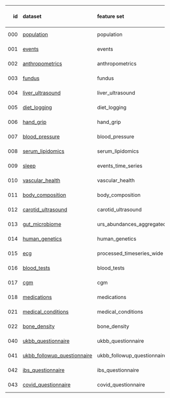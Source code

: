 |   id | dataset                                                                      | feature set                 | data points (participants)   | first date   | last date   | tabular data   | time series data   | image data   |
|-----:|:-----------------------------------------------------------------------------|:----------------------------|:-----------------------------|:-------------|:------------|:---------------|:-------------------|:-------------|
|  000 | [population](datasets/000-population.html)                                   | population                  | 11179 (11179)                | 2018-12-05   | 2023-03-19  | ✓              |                    |              |
|  001 | [events](datasets/001-events.html)                                           | events                      | 23300 (11179)                | 2018-12-05   | 2023-03-19  | ✓              |                    |              |
|  002 | [anthropometrics](datasets/002-anthropometrics.html)                         | anthropometrics             | 13568 (10781)                | 2018-11-22   | 2023-02-07  | ✓              |                    |              |
|  003 | [fundus](datasets/003-fundus.html)                                           | fundus                      | 7079 (7049)                  | 2021-02-17   | 2022-12-04  | ✓              |                    | ✓            |
|  004 | [liver_ultrasound](datasets/004-liver_ultrasound.html)                       | liver_ultrasound            | 30997 (9000)                 | 2020-02-20   | 2023-05-14  | ✓              |                    |              |
|  005 | [diet_logging](datasets/005-diet_logging.html)                               | diet_logging                | 164956 (10220)               | 2019-09-01   | 2023-03-21  | ✓              |                    |              |
|  006 | [hand_grip](datasets/006-hand_grip.html)                                     | hand_grip                   | 13533 (10764)                | 2018-12-27   | 2023-02-07  | ✓              |                    |              |
|  007 | [blood_pressure](datasets/007-blood_pressure.html)                           | blood_pressure              | 13706 (10872)                | 2018-12-27   | 2023-02-15  | ✓              |                    |              |
|  008 | [serum_lipidomics](datasets/008-serum_lipidomics.html)                       | serum_lipidomics            | 6347 (6169)                  | 2019-02-19   | 2021-08-08  | ✓              |                    |              |
|  009 | [sleep](datasets/009-sleep.html)                                             | events_time_series          | 21412 (7077)                 | 2020-01-15   | 2022-12-27  | ✓              | ✓                  |              |
|  010 | [vascular_health](datasets/010-vascular_health.html)                         | vascular_health             | 11976 (10103)                | 2018-12-27   | 2023-02-05  | ✓              |                    |              |
|  011 | [body_composition](datasets/011-body_composition.html)                       | body_composition            | 10093 (9143)                 | 2020-06-09   | 2023-03-16  | ✓              |                    |              |
|  012 | [carotid_ultrasound](datasets/012-carotid_ultrasound.html)                   | carotid_ultrasound          | 9737 (8738)                  | 2020-07-23   | 2023-04-09  | ✓              |                    |              |
|  013 | [gut_microbiome](datasets/013-gut_microbiome.html)                           | urs_abundances_aggregated   | 11295 (9249)                 | 2019-02-14   | 2023-02-05  | ✓              |                    |              |
|  014 | [human_genetics](datasets/014-human_genetics.html)                           | human_genetics              | 8857 (8857)                  | 2019-03-11   | 2023-03-08  | ✓              |                    |              |
|  015 | [ecg](datasets/015-ecg.html)                                                 | processed_timeseries_wide   | 9733 (8107)                  | 2019-08-13   | 2023-02-07  | ✓              | ✓                  |              |
|  016 | [blood_tests](datasets/016-blood_tests.html)                                 | blood_tests                 | 29426 (10340)                | 2010-01-06   | 2023-02-28  | ✓              |                    |              |
|  017 | [cgm](datasets/017-cgm.html)                                                 | cgm                         | 10087 (10011)                | 2019-01-07   | 2023-03-13  | ✓              | ✓                  |              |
|  018 | [medications](datasets/018-medications.html)                                 | medications                 | 14527 (10352)                | 2018-10-18   | 2023-03-15  | ✓              |                    |              |
|  021 | [medical_conditions](datasets/021-medical_conditions.html)                   | medical_conditions          | 10418 (10418)                | 2018-11-21   | 2023-04-23  | ✓              |                    |              |
|  022 | [bone_density](datasets/022-bone_density.html)                               | bone_density                | 10130 (9188)                 | 2020-06-09   | 2023-03-16  | ✓              |                    |              |
|  040 | [ukbb_questionnaire](datasets/040-ukbb_questionnaire.html)                   | ukbb_questionnaire          | 10156 (9139)                 | 2019-01-09   | 2023-05-17  | ✓              |                    |              |
|  041 | [ukbb_followup_questionnaire](datasets/041-ukbb_followup_questionnaire.html) | ukbb_followup_questionnaire | 6872 (5410)                  | 2020-02-17   | 2023-05-17  | ✓              |                    |              |
|  042 | [ibs_questionnaire](datasets/042-ibs_questionnaire.html)                     | ibs_questionnaire           | 9423 (8989)                  | 2019-01-09   | 2023-05-08  | ✓              |                    |              |
|  043 | [covid_questionnaire](datasets/043-covid_questionnaire.html)                 | covid_questionnaire         | 8966 (8744)                  | 2021-04-26   | 2023-05-17  | ✓              |                    |              |